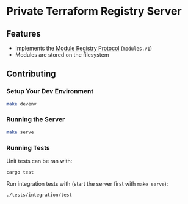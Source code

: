 # Private Terraform Registry Server

## Features

- Implements the [Module Registry Protocol](https://developer.hashicorp.com/terraform/internals/module-registry-protocol) (`modules.v1`)
- Modules are stored on the filesystem

## Contributing

### Setup Your Dev Environment

```sh
make devenv
```

### Running the Server

```sh
make serve
```

### Running Tests

Unit tests can be ran with:

```sh
cargo test
```

Run integration tests with (start the server first with `make serve`):

```sh
./tests/integration/test
```
